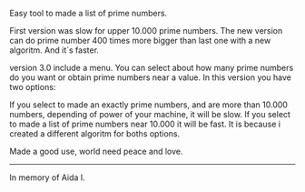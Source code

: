 Easy tool to made a list of prime numbers.

First version was slow for upper 10.000 prime numbers.
The new version can do prime number 400 times more bigger than last one with a new algoritm. And it´s faster. 


version 3.0 include a menu. You can select about how many prime numbers do you want or obtain prime numbers near a value.
In this version you have two options:

If you select to made an exactly prime numbers, and are more than 10.000 numbers, depending of power of your machine, it will be slow.
If you select to made a list of prime numbers near 10.000 it will be fast. It is because i created a different algoritm for boths options.

Made a good use, world need peace and love.

----------------------------------------
In memory of Aida I.
